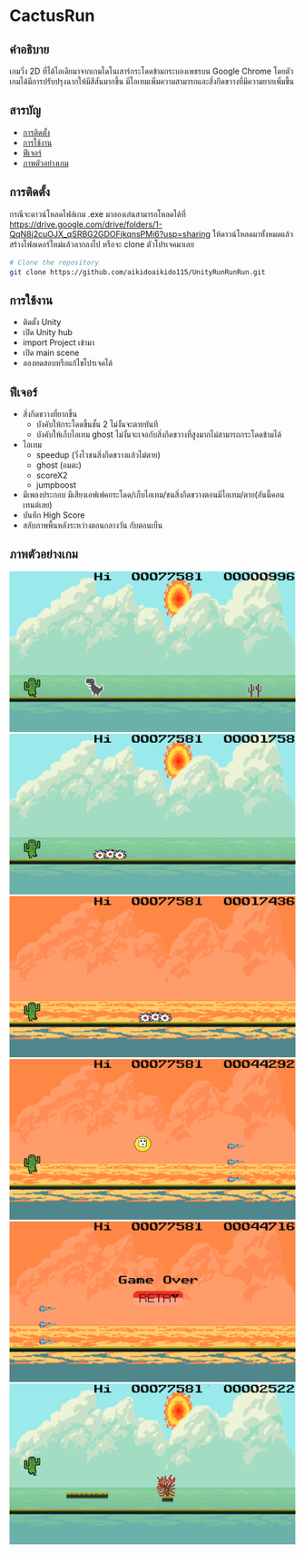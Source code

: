 # CactusRun

## คำอธิบาย
เกมวิ่ง 2D ที่ได้ไอเดียมาจากเกมไดโนเสาร์กระโดดข้ามกระบองเพชรบน Google Chrome โดยตัวเกมได้มีการปรับปรุงฉากให้มีสีสันมากขึ้น
มีไอเทมเพิ่มความสามารถและสิ่งกีดขวางที่มีความยากเพิ่มขึ้น

## สารบัญ
- [การติดตั้ง](#การติดตั้ง)
- [การใช้งาน](#การใช้งาน)
- [ฟีเจอร์](#ฟีเจอร์)
- [ภาพตัวอย่างเกม](#ภาพตัวอย่างเกม)

## การติดตั้ง
กรณีจะดาวน์โหลดไฟล์เกม .exe มาลองเล่นสามารถโหลดได้ที่ https://drive.google.com/drive/folders/1-QqN8j2cuOJX_qSRBG2GDOFjkqnsPMi6?usp=sharing
ให้ดาวน์โหลดมาทั้งหมดแล้วสร้างโฟลเดอร์ใหม่แล้วลากลงไป
หรือจะ clone ตัวโปรเจคมาเลย


```bash
# Clone the repository
git clone https://github.com/aikidoaikido115/UnityRunRunRun.git
```

##  การใช้งาน
- ติดตั้ง Unity
- เปิด Unity hub
- import Project เข้ามา
- เปิด main scene
- ลองทดสอบหรือแก้ไขโปรเจคได้

## ฟีเจอร์
- สิ่งกีดขวางที่ยากขึ้น
    - บังคับให้กระโดดขึ้นชั้น 2 ไม่งั้นจะตายทันที
    - บังคับให้เก็บไอเทม ghost ไม่งั้นจะเจอกับสิ่งกีดขวางที่สูงมากไม่สามารถกระโดดข้ามได้
- ไอเทม
    - speedup (วิ่งไวชนสิ่งกีดขวางแล้วไม่ตาย)
    - ghost (อมตะ)
    - scoreX2
    - jumpboost
- มีเพลงประกอบ มีเสียงเอฟเฟคกระโดด/เก็บไอเทม/ชนสิ่งกีดขวางตอนมีไอเทม/ตาย(อันนี้คอนเทนต์เลย)
- บันทึก High Score
- สลับภาพพื้นหลังระหว่างตอนกลางวัน กับตอนเย็น


## ภาพตัวอย่างเกม
![Screenshot 1](/img/Picture1.png)
![Screenshot 2](/img/Picture7.png)
![Screenshot 3](/img/Picture3.png)
![Screenshot 4](/img/Picture4.png)
![Screenshot 5](/img/Picture5.png)
![Screenshot 6](/img/Picture6.png)

